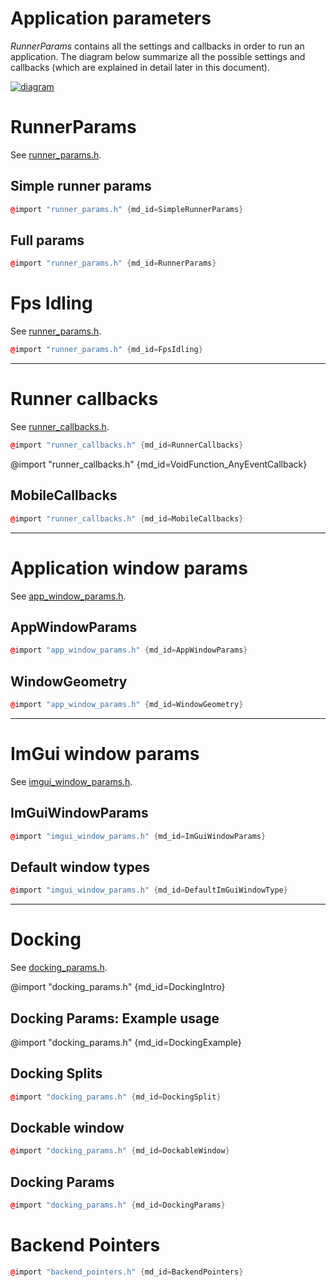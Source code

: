 # Application parameters

_RunnerParams_ contains all the settings and callbacks in order to run an application. 
The diagram below summarize all the possible settings and callbacks (which are explained in detail later in this document).

[![diagram](https://raw.githubusercontent.com/pthom/hello_imgui/master/src/hello_imgui/doc_src/hello_imgui_diagram.png)](https://raw.githubusercontent.com/pthom/hello_imgui/master/src/hello_imgui/doc_src/hello_imgui_diagram.png)

# RunnerParams

See [runner_params.h](https://github.com/pthom/hello_imgui/blob/master/src/hello_imgui/runner_params.h).


## Simple runner params

```cpp
@import "runner_params.h" {md_id=SimpleRunnerParams}
```

## Full params

```cpp
@import "runner_params.h" {md_id=RunnerParams}
```


# Fps Idling

See [runner_params.h](https://github.com/pthom/hello_imgui/blob/master/src/hello_imgui/runner_params.h).

```cpp
@import "runner_params.h" {md_id=FpsIdling}
```

----

# Runner callbacks

See [runner_callbacks.h](https://github.com/pthom/hello_imgui/blob/master/src/hello_imgui/runner_callbacks.h).

```cpp
@import "runner_callbacks.h" {md_id=RunnerCallbacks}
```

@import "runner_callbacks.h" {md_id=VoidFunction_AnyEventCallback}

## MobileCallbacks

```cpp
@import "runner_callbacks.h" {md_id=MobileCallbacks}
```

----

# Application window params

See [app_window_params.h](https://github.com/pthom/hello_imgui/blob/master/src/hello_imgui/app_window_params.h).

## AppWindowParams

```cpp
@import "app_window_params.h" {md_id=AppWindowParams}
```

## WindowGeometry

```cpp
@import "app_window_params.h" {md_id=WindowGeometry}
```
----

# ImGui window params

See [imgui_window_params.h](https://github.com/pthom/hello_imgui/blob/master/src/hello_imgui/imgui_window_params.h).

## ImGuiWindowParams

```cpp
@import "imgui_window_params.h" {md_id=ImGuiWindowParams}
```

## Default window types

```cpp
@import "imgui_window_params.h" {md_id=DefaultImGuiWindowType}
```

----

# Docking

See [docking_params.h](https://github.com/pthom/hello_imgui/blob/master/src/hello_imgui/docking_params.h).

@import "docking_params.h" {md_id=DockingIntro}

## Docking Params: Example usage

@import "docking_params.h" {md_id=DockingExample}

## Docking Splits

```cpp
@import "docking_params.h" {md_id=DockingSplit}
```

## Dockable window

```cpp
@import "docking_params.h" {md_id=DockableWindow}
```

## Docking Params

```cpp
@import "docking_params.h" {md_id=DockingParams}
```

# Backend Pointers

```cpp
@import "backend_pointers.h" {md_id=BackendPointers}
```
